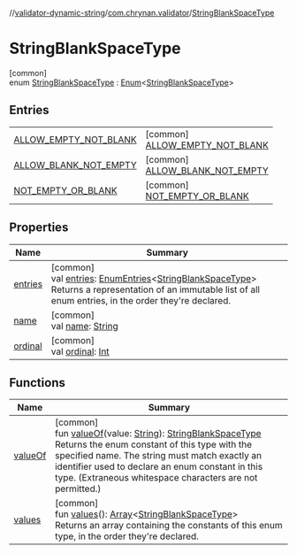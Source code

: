 //[validator-dynamic-string](../../../index.md)/[com.chrynan.validator](../index.md)/[StringBlankSpaceType](index.md)

# StringBlankSpaceType

[common]\
enum [StringBlankSpaceType](index.md) : [Enum](https://kotlinlang.org/api/latest/jvm/stdlib/kotlin/-enum/index.html)&lt;[StringBlankSpaceType](index.md)&gt;

## Entries

| | |
|---|---|
| [ALLOW_EMPTY_NOT_BLANK](-a-l-l-o-w_-e-m-p-t-y_-n-o-t_-b-l-a-n-k/index.md) | [common]<br>[ALLOW_EMPTY_NOT_BLANK](-a-l-l-o-w_-e-m-p-t-y_-n-o-t_-b-l-a-n-k/index.md) |
| [ALLOW_BLANK_NOT_EMPTY](-a-l-l-o-w_-b-l-a-n-k_-n-o-t_-e-m-p-t-y/index.md) | [common]<br>[ALLOW_BLANK_NOT_EMPTY](-a-l-l-o-w_-b-l-a-n-k_-n-o-t_-e-m-p-t-y/index.md) |
| [NOT_EMPTY_OR_BLANK](-n-o-t_-e-m-p-t-y_-o-r_-b-l-a-n-k/index.md) | [common]<br>[NOT_EMPTY_OR_BLANK](-n-o-t_-e-m-p-t-y_-o-r_-b-l-a-n-k/index.md) |

## Properties

| Name | Summary |
|---|---|
| [entries](entries.md) | [common]<br>val [entries](entries.md): [EnumEntries](https://kotlinlang.org/api/latest/jvm/stdlib/kotlin.enums/-enum-entries/index.html)&lt;[StringBlankSpaceType](index.md)&gt;<br>Returns a representation of an immutable list of all enum entries, in the order they're declared. |
| [name](-n-o-t_-e-m-p-t-y_-o-r_-b-l-a-n-k/index.md#-372974862%2FProperties%2F666233332) | [common]<br>val [name](-n-o-t_-e-m-p-t-y_-o-r_-b-l-a-n-k/index.md#-372974862%2FProperties%2F666233332): [String](https://kotlinlang.org/api/latest/jvm/stdlib/kotlin/-string/index.html) |
| [ordinal](-n-o-t_-e-m-p-t-y_-o-r_-b-l-a-n-k/index.md#-739389684%2FProperties%2F666233332) | [common]<br>val [ordinal](-n-o-t_-e-m-p-t-y_-o-r_-b-l-a-n-k/index.md#-739389684%2FProperties%2F666233332): [Int](https://kotlinlang.org/api/latest/jvm/stdlib/kotlin/-int/index.html) |

## Functions

| Name | Summary |
|---|---|
| [valueOf](value-of.md) | [common]<br>fun [valueOf](value-of.md)(value: [String](https://kotlinlang.org/api/latest/jvm/stdlib/kotlin/-string/index.html)): [StringBlankSpaceType](index.md)<br>Returns the enum constant of this type with the specified name. The string must match exactly an identifier used to declare an enum constant in this type. (Extraneous whitespace characters are not permitted.) |
| [values](values.md) | [common]<br>fun [values](values.md)(): [Array](https://kotlinlang.org/api/latest/jvm/stdlib/kotlin/-array/index.html)&lt;[StringBlankSpaceType](index.md)&gt;<br>Returns an array containing the constants of this enum type, in the order they're declared. |
